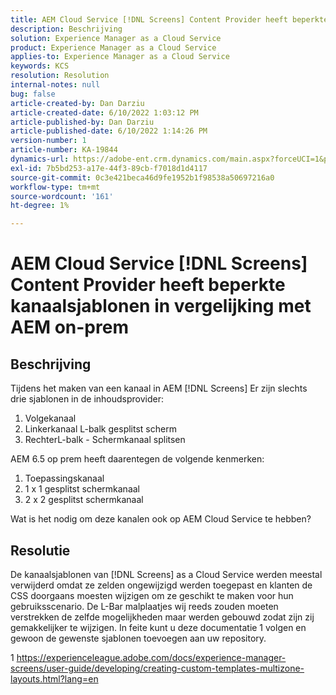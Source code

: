 ```yaml
---
title: AEM Cloud Service [!DNL Screens] Content Provider heeft beperkte kanaalsjablonen in vergelijking met AEM on-prem
description: Beschrijving
solution: Experience Manager as a Cloud Service
product: Experience Manager as a Cloud Service
applies-to: Experience Manager as a Cloud Service
keywords: KCS
resolution: Resolution
internal-notes: null
bug: false
article-created-by: Dan Darziu
article-created-date: 6/10/2022 1:03:12 PM
article-published-by: Dan Darziu
article-published-date: 6/10/2022 1:14:26 PM
version-number: 1
article-number: KA-19844
dynamics-url: https://adobe-ent.crm.dynamics.com/main.aspx?forceUCI=1&pagetype=entityrecord&etn=knowledgearticle&id=229163a7-bde8-ec11-bb3c-000d3a3b1f18
exl-id: 7b5bd253-a17e-44f3-89cb-f7018d1d4117
source-git-commit: 0c3e421beca46d9fe1952b1f98538a50697216a0
workflow-type: tm+mt
source-wordcount: '161'
ht-degree: 1%

---
```


# AEM Cloud Service [!DNL Screens] Content Provider heeft beperkte kanaalsjablonen in vergelijking met AEM on-prem

## Beschrijving

Tijdens het maken van een kanaal in AEM [!DNL Screens] Er zijn slechts drie sjablonen in de inhoudsprovider:
1. Volgekanaal
2. Linkerkanaal L-balk gesplitst scherm
3. RechterL-balk - Schermkanaal splitsen


AEM 6.5 op prem heeft daarentegen de volgende kenmerken:
1. Toepassingskanaal
2. 1 x 1 gesplitst schermkanaal
3. 2 x 2 gesplitst schermkanaal


Wat is het nodig om deze kanalen ook op AEM Cloud Service te hebben?

## Resolutie


De kanaalsjablonen van [!DNL Screens] as a Cloud Service werden meestal verwijderd omdat ze zelden ongewijzigd werden toegepast en klanten de CSS doorgaans moesten wijzigen om ze geschikt te maken voor hun gebruiksscenario.
De L-Bar malplaatjes wij reeds zouden moeten verstrekken de zelfde mogelijkheden maar werden gebouwd zodat zijn zij gemakkelijker te wijzigen.
In feite kunt u deze documentatie 1 volgen en gewoon de gewenste sjablonen toevoegen aan uw repository.

1 https://experienceleague.adobe.com/docs/experience-manager-screens/user-guide/developing/creating-custom-templates-multizone-layouts.html?lang=en
